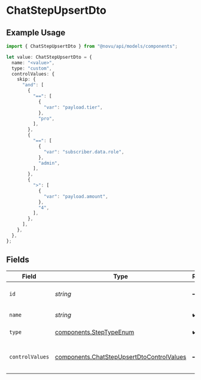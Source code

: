 # ChatStepUpsertDto

## Example Usage

```typescript
import { ChatStepUpsertDto } from "@novu/api/models/components";

let value: ChatStepUpsertDto = {
  name: "<value>",
  type: "custom",
  controlValues: {
    skip: {
      "and": [
        {
          "==": [
            {
              "var": "payload.tier",
            },
            "pro",
          ],
        },
        {
          "==": [
            {
              "var": "subscriber.data.role",
            },
            "admin",
          ],
        },
        {
          ">": [
            {
              "var": "payload.amount",
            },
            "4",
          ],
        },
      ],
    },
  },
};
```

## Fields

| Field                                                                                                  | Type                                                                                                   | Required                                                                                               | Description                                                                                            |
| ------------------------------------------------------------------------------------------------------ | ------------------------------------------------------------------------------------------------------ | ------------------------------------------------------------------------------------------------------ | ------------------------------------------------------------------------------------------------------ |
| `id`                                                                                                   | *string*                                                                                               | :heavy_minus_sign:                                                                                     | Unique identifier of the step                                                                          |
| `name`                                                                                                 | *string*                                                                                               | :heavy_check_mark:                                                                                     | Name of the step                                                                                       |
| `type`                                                                                                 | [components.StepTypeEnum](../../models/components/steptypeenum.md)                                     | :heavy_check_mark:                                                                                     | Type of the step                                                                                       |
| `controlValues`                                                                                        | [components.ChatStepUpsertDtoControlValues](../../models/components/chatstepupsertdtocontrolvalues.md) | :heavy_minus_sign:                                                                                     | Control values for the Chat step                                                                       |